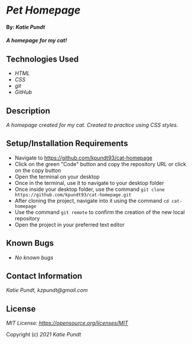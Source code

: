 # _Pet Homepage_

#### By: _**Katie Pundt**_

#### _A homepage for my cat!_

## Technologies Used

* _HTML_
* _CSS_
* _git_
* _GitHub_

## Description
_A homepage created for my cat. Created to practice using CSS styles._

## Setup/Installation Requirements

* Navigate to https://github.com/kpundt93/cat-homepage
* Click on the green "Code" button and copy the repository URL or click on the copy button
* Open the terminal on your desktop
* Once in the terminal, use it to navigate to your desktop folder
* Once inside your desktop folder, use the command `git clone https://github.com/kpundt93/cat-homepage.git`
* After cloning the project, navigate into it using the command `cd cat-homepage`
* Use the command `git remote` to confirm the creation of the new local repository
* Open the project in your preferred text editor

## Known Bugs

* _No known bugs_

## Contact Information
_Katie Pundt, kzpundt@gmail.com_

## License
_MIT License: https://opensource.org/licenses/MIT_

Copyright (c) _2021_ _Katie Pundt_
